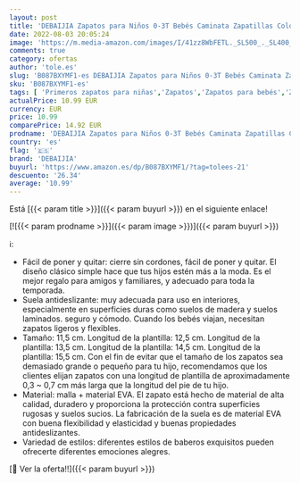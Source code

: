 ```yaml
---
layout: post
title: 'DEBAIJIA Zapatos para Niños 0-3T Bebés Caminata Zapatillas Color Sólido Malla Antideslizante Transpirable Ligero EVA Material Niños Niñas Rosa-17 '
date: 2022-08-03 20:05:24
image: 'https://m.media-amazon.com/images/I/41zz8WbFETL._SL500_._SL400_.jpg'
comments: true
category: ofertas
author: 'tole.es'
slug: 'B087BXYMF1-es DEBAIJIA Zapatos para Niños 0-3T Bebés Caminata Zapatillas...'
sku: 'B087BXYMF1-es'
tags: [ 'Primeros zapatos para niñas','Zapatos','Zapatos para bebés','Zapatos para niñas','Zapatos y complementos','bebés','debaijia','🇪🇸', ]
actualPrice: 10.99 EUR
currency: EUR
price: 10.99
comparePrice: 14.92 EUR
prodname: 'DEBAIJIA Zapatos para Niños 0-3T Bebés Caminata Zapatillas Color Sólido Malla Antideslizante Transpirable Ligero EVA Material Niños Niñas Rosa-17 '
country: 'es'
flag: '🇪🇸'
brand: 'DEBAIJIA'
buyurl: 'https://www.amazon.es/dp/B087BXYMF1/?tag=tolees-21'
descuento: '26.34'
average: '10.99'
---
```


Está [{{< param title >}}]({{< param buyurl >}}) en el siguiente enlace!

[![{{< param prodname >}}]({{< param image >}})]({{< param buyurl >}})

ℹ️:

- Fácil de poner y quitar: cierre sin cordones, fácil de poner y quitar. El diseño clásico simple hace que tus hijos estén más a la moda. Es el mejor regalo para amigos y familiares, y adecuado para toda la temporada.
- Suela antideslizante: muy adecuada para uso en interiores, especialmente en superficies duras como suelos de madera y suelos laminados. seguro y cómodo. Cuando los bebés viajan, necesitan zapatos ligeros y flexibles.
- Tamaño: 11,5 cm. Longitud de la plantilla: 12,5 cm. Longitud de la plantilla: 13,5 cm. Longitud de la plantilla: 14,5 cm. Longitud de la plantilla: 15,5 cm. Con el fin de evitar que el tamaño de los zapatos sea demasiado grande o pequeño para tu hijo, recomendamos que los clientes elijan zapatos con una longitud de plantilla de aproximadamente 0,3 ~ 0,7 cm más larga que la longitud del pie de tu hijo.
- Material: malla + material EVA. El zapato está hecho de material de alta calidad, duradero y proporciona la protección contra superficies rugosas y suelos sucios. La fabricación de la suela es de material EVA con buena flexibilidad y elasticidad y buenas propiedades antideslizantes.
- Variedad de estilos: diferentes estilos de baberos exquisitos pueden ofrecerte diferentes emociones alegres.

[🛒 Ver la oferta!!]({{< param buyurl >}})
